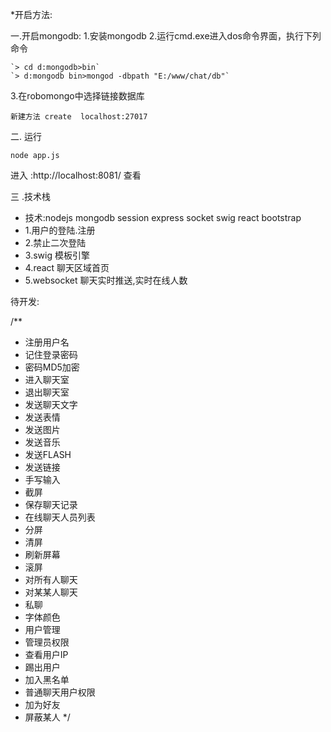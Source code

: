 




*开启方法:

一.开启mongodb:
1.安装mongodb
2.运行cmd.exe进入dos命令界面，执行下列命令

    `> cd d:mongodb>bin`
    `> d:mongodb bin>mongod -dbpath "E:/www/chat/db"`
    
3.在robomongo中选择链接数据库

    新建方法 create  localhost:27017

二. 运行

`node app.js`

进入 :http://localhost:8081/ 查看

三 .技术栈

 * 技术:nodejs  mongodb session express  socket swig react bootstrap
 * 1.用户的登陆.注册
 * 2.禁止二次登陆
 * 3.swig 模板引擎
 * 4.react 聊天区域首页
 * 5.websocket 聊天实时推送,实时在线人数
















待开发:

/**
* 注册用户名
* 记住登录密码
* 密码MD5加密
* 进入聊天室
* 退出聊天室
* 发送聊天文字
* 发送表情
* 发送图片
* 发送音乐
* 发送FLASH
* 发送链接
* 手写输入
* 截屏
* 保存聊天记录
* 在线聊天人员列表
* 分屏
* 清屏
* 刷新屏幕
* 滚屏
* 对所有人聊天
* 对某某人聊天
* 私聊
* 字体颜色
* 用户管理
* 管理员权限
* 查看用户IP
* 踢出用户
* 加入黑名单
* 普通聊天用户权限
* 加为好友
* 屏蔽某人
*/